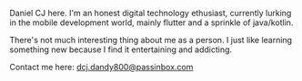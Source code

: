 Daniel CJ here. 
I'm an honest digital technology ethusiast, currently lurking in the mobile development world, mainly flutter and a sprinkle of java/kotlin. 

There's not much interesting thing about me as a person. I just like learning something new because I find it entertaining and addicting.

Contact me here: dcj.dandy800@passinbox.com
